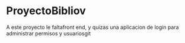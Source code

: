 # ProyectoBibliov
A este proyecto le faltafront end, y quizas una aplicacion de login para administrar permisos y usuariosgit